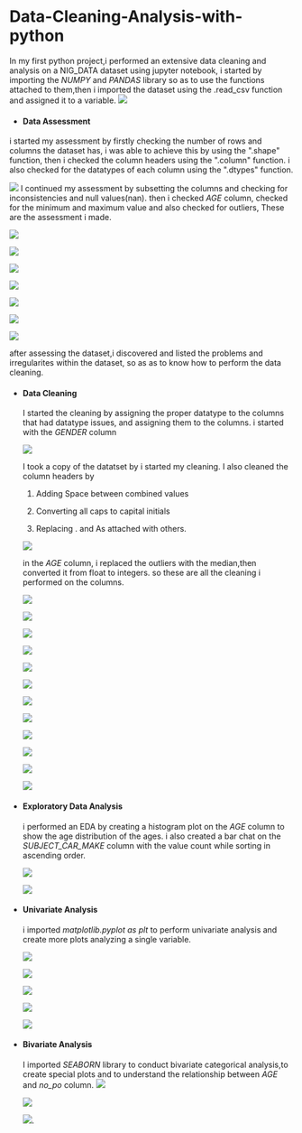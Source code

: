 # Data-Cleaning-Analysis-with-python

In my first python project,i performed an extensive data cleaning and analysis on a NIG_DATA dataset using jupyter notebook, i started by importing the *NUMPY* and *PANDAS* library so as to use the functions attached to them,then i imported the dataset using the .read_csv function and assigned it to a variable.
![](py1.png)

* #### Data Assessment

i started my assessment by firstly checking the number of rows and columns the dataset has, i was able to achieve this by using the ".shape" function, then i checked the column headers using the ".column" function. i also checked for the datatypes of each column using the ".dtypes" function.

![](py2.png)
 I continued my assessment by subsetting the columns and checking for inconsistencies and null values(nan). then i checked *AGE* column, checked for the minimum and maximum value and also checked for outliers, These are the assessment i made.

 ![](py3.png)

 ![](py4.png)

 ![](py5.png)

 ![](py6.png)

 ![](py7.png)

 ![](py8.png)

 ![](py9.png)

 after assessing the dataset,i discovered and listed the problems and irregularites within the dataset, so as as to know how to perform the data cleaning.

 
* #### Data Cleaning

  I started the cleaning by assigning the proper datatype to the columns that had datatype issues, and assigning them to the columns. i started with the *GENDER* column

  ![](py10.png)

  I took a copy of the datatset by i started my cleaning. I also cleaned the column headers by
  
  1. Adding Space between combined values

  2. Converting all caps to capital initials

  3. Replacing . and As attached with others.

  ![](py11.png)

  in the *AGE* column, i replaced the outliers with the median,then converted it from float to integers. so these are all the cleaning i performed on the columns.

  ![](py12.png)

  ![](py13.png)

  ![](py14.png)

  ![](py15.png)

  ![](py16.png)

  ![](py17.png)

  ![](py18.png)

  ![](py19.png)

  ![](py20.png)

  ![](py21.png)

  ![](py22.png)

  ![](py23.png)

 * #### Exploratory Data Analysis
   i performed an EDA by creating a histogram plot on the *AGE*  column to show the age distribution of the ages. i also created a bar chat on the *SUBJECT_CAR_MAKE* column with the value count while sorting in ascending order.

   ![](py24.png)

   ![](py25.png)

 * #### Univariate Analysis

   i imported *matplotlib.pyplot as plt* to perform univariate analysis and create more plots analyzing a single variable.

   ![](py26.png)

   ![](py27.png)

   ![](py28.png)

   ![](py29.png)

   ![](py30.png)


 * #### Bivariate Analysis

   I imported *SEABORN* library to conduct bivariate categorical analysis,to create special plots and to understand the relationship between *AGE* and *no_po* column.
   ![](py31.png)

   ![](py32.png)

   ![](py33.png).

   

   

   

  

  

  

  

  

  

  

  

  
  

 

 

 
 

 

